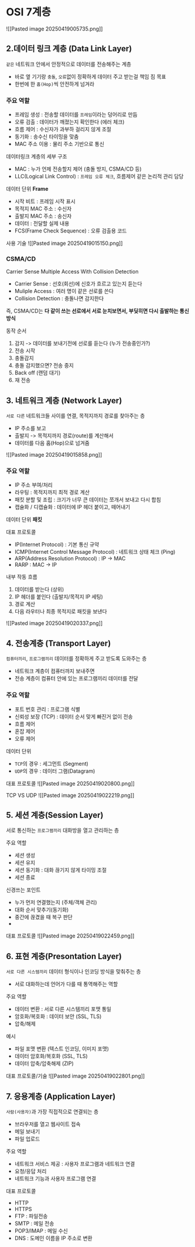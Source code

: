 
# OSI 7계층

![[Pasted image 20250419005735.png]]

## 2.데이터 링크 계층 (Data Link Layer)
`같은` 네트워크 안에서 안정적으로 데이터를 전송해주는 계층
- 바로 옆 기기랑 `충돌`, `오류`없이 정확하게 데이터 주고 받는걸 책임 짐
목표
- 한번에 한 `홉(Hop)`씩 안전하게 넘겨라

### 주요 역할
- 프레임 생성 : 전송할 데이터를 `프레임`이라는 덩어리로 만듬
- 오류 검출 : 데이터가 깨졌는지 확인한다 (에러 체크)
- 흐름 제어 : 수신자가 과부하 걸리지 않게 조절
- 동기화 : 송수신 타이밍을 맞춤 
- MAC 주소 이용 : 물리 주소 기반으로 통신 

데이터링크 계층의 세부 구조
- MAC : 누가 언제 전송할지 제어 (충돌 방지, CSMA/CD 등)
- LLC(Logical Link Control) : `프레임 오류 체크`, 흐름제어 같은 논리적 관리 담당

데이터 단위
**Frame**
- 시작 비트 : 프레임 시작 표시
- 목적지 MAC 주소 : 수신자
- 출발지 MAC 주소 : 송신자
- 데이터 : 전달할 실제 내용
- FCS(Frame Check Sequence) : 오류 검출용 코드  

사용 기술
![[Pasted image 20250419015150.png]]

### CSMA/CD
Carrier Sense Multiple Access With Collision Detection

- Carrier Sense : 선호(회선)에 신호가 흐르고 있는지 듣는다
- Muliple Access : 여러 명이 같은 선로를 쓴다
- Collision Detection : 충돌나면 감지한다

즉, CSMA/CD는 **다 같이 쓰는 선로에서 서로 눈치보면서, 부딪히면 다시 출발하는 통신 방식**

동작 순서
1. 감지 
-> 데이터를 보내기전에 선로를 듣는다 (누가 전송중인가?)
2. 전송 시작
3. 충돌감지
4. 충돌 감지했으면? 전송 중지
5. Back off (랜덤 대기)
6. 재 전송

## 3. 네트워크 계층 (Network Layer)
`서로 다른` 네트워크들 사이를 연결, 목적지까지 경로를 찾아주는 층
- IP 주소를 보고
- 출발지 -> 목적지까지 경로(route)를 계산해서
- 데이터를 다음 홉(Hop)으로 넘겨줌

![[Pasted image 20250419015858.png]]

### 주요 역할
- IP 주소 부여/처리 
- 라우팅 : 목적지까지 최적 경로 계산
- 패킷 분할 및 조립 : 크기가 너무 큰 데이터는 쪼개서 보내고 다시 합침
- 캡슐화 / 디캡슐화 : 데이터에 IP 헤더 붙이고, 떼어내기

데이터 단위 
**패킷**

대표 프로토콜 
- IP(Internet Protocol) : 기본 통신 규약
- ICMP(Internet Control Message Protocol) : 네트워크 상태 체크 (Ping)
- ARP(Address Resolution Protocol) : IP -> MAC 
- RARP : MAC -> IP

내부 작동 흐름 
1. 데이터를 받는다 (상위)
2. IP 헤더를 붙인다 (출발지/목적지 IP 세팅)
3. 경로 계산
4. 다음 라우터나 최종 목적지로 패킷을 보낸다

![[Pasted image 20250419020337.png]]

## 4. 전송계층 (Transport Layer)
`컴퓨터끼리`, `프로그램끼리` 데이터를 정확하게 주고 받도록 도와주는 층
- 네트워크 계층이 컴퓨터까지 보내주면
- 전송 계층이 컴퓨터 안에 있는 프로그램끼리 데이터를 전달 

### 주요 역할 
- 포트 번호 관리 : 프로그램 식별 
- 신뢰성 보장 (TCP) : 데이터 순서 맞게 빠진거 없이 전송
- 흐름 제어 
- 혼잡 제어
- 오류 제어

데이터 단위 
- `TCP`의 경우 : 세그먼트 (Segment)
- `UDP`의 경우 : 데이터 그램(Datagram)

대표 프로토콜 
![[Pasted image 20250419020800.png]]

TCP VS UDP
![[Pasted image 20250419022219.png]]


## 5. 세션 계층(Session Layer)
서로 통신하는 `프로그램끼리` 대화방을 열고 관리하는 층

주요 역할
- 세션 생성 
- 세션 유지
- 세션 동기화 : 대화 끊기지 않게 타이밍 조절
- 세션 종료 

신경쓰는 포인트 
- 누가 먼저 연결했는지 (주체/객체 관리)
- 대화 순서 맞추기(동기화)
- 중간에 끊겼을 때 복구 판단
- 

대표 프로토콜 
![[Pasted image 20250419022459.png]]

## 6. 표현 계층(Presontation Layer)
`서로 다른 시스템끼리` 데이터 형식이나 인코딩 방식을 맞춰주는 층
- 서로 대화하는데 언어가 다를 때 통역해주는 역할

주요 역할
- 데이터 변환 : 서로 다른 시스템끼리 포맷 통일
- 암호화/복호화 : 데이터 보안 (SSL, TLS)
- 압축/해제

예시 
- 파일 포맷 변환 (텍스트 인코딩, 이미지 포맷)
- 데이터 암호화/복호화 (SSL, TLS)
- 데이터 압축/압축해제 (ZIP)

대표 프로토콜/기술
![[Pasted image 20250419022801.png]]


## 7. 응용계층 (Application Layer)
`사람(사용자)`과 가장 직접적으로 연결되는 층
- 브라우저를 열고 웹사이트 접속
- 메일 보내기
- 파일 업로드 

주요 역할
- 네트워크 서비스 제공 : 사용자 프로그램과 네트워크 연결
- 요청/응답 처리 
- 네트워크 기능과 사용자 프로그램 연결

대표 프로토콜
- HTTP
- HTTPS
- FTP : 파일전송
- SMTP : 메일 전송
- POP3/IMAP : 메일 수신
- DNS : 도메인 이름을 IP 주소로 변환